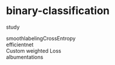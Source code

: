 # binary-classification


study

smoothlabelingCrossEntropy  
efficientnet  
Custom weighted Loss  
albumentations  
